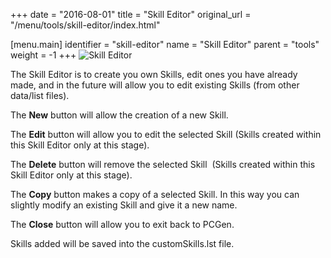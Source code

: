 +++
date = "2016-08-01"
title = "Skill Editor"
original_url = "/menu/tools/skill-editor/index.html"

[menu.main]
    identifier = "skill-editor"
    name = "Skill Editor"
    parent = "tools"
        weight = -1
+++
![Skill Editor](../../../images/editors/skill/sectionheading.png)

The Skill Editor is to create you own Skills, edit ones you have already
made, and in the future will allow you to edit existing Skills (from
other data/list files).

The **New** button will allow the creation of a new Skill.

The **Edit** button will allow you to edit the selected Skill (Skills
created within this Skill Editor only at this stage).

The **Delete** button will remove the selected Skill  (Skills created
within this Skill Editor only at this stage).

The **Copy** button makes a copy of a selected Skill. In this way you
can slightly modify an existing Skill and give it a new name.

The **Close** button will allow you to exit back to PCGen.

Skills added will be saved into the customSkills.lst file.



